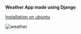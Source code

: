 **Weather App made using Django**

[Installation on ubuntu](https://www.digitalocean.com/community/tutorials/how-to-install-the-django-web-framework-on-ubuntu-18-04)

![weather](https://user-images.githubusercontent.com/37765578/87249527-2e011380-c47d-11ea-9f09-522ca10290e1.png)
